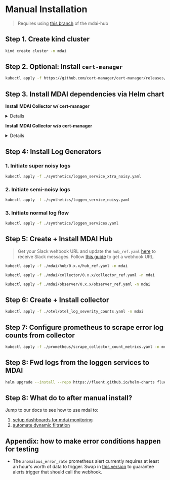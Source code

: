 # Manual Installation

> Requires using [this branch](https://github.com/DecisiveAI/mdai-labs/tree/rlaw/ENG-564-error-log-alerting) of the mdai-hub

## Step 1. Create kind cluster

```sh
kind create cluster -n mdai
```

## Step 2. Optional: Install `cert-manager`

```sh
kubectl apply -f https://github.com/cert-manager/cert-manager/releases/latest/download/cert-manager.yaml
```

## Step 3. Install MDAI dependencies via Helm chart

**Install MDAI Collector w/ cert-manager**

<details>

```sh
helm upgrade --install mdai-hub oci://ghcr.io/decisiveai/mdai-hub
  --namespace mdai \
  --create-namespace \
  --version v0.9.0-dev \
  --set mdai-s3-logs-reader.enabled=false \
  --cleanup-on-fail
```

</details>

**Install MDAI Collector w/o cert-manager**

<details>

```sh
helm upgrade --install mdai-hub oci://ghcr.io/decisiveai/mdai-hub \
  --version 0.9.0-dev \
  --namespace mdai \
  --create-namespace \
  --set mdai-operator.manager.env.otelSdkDisabled=true \
  --set mdai-gateway.otelSdkDisabled=true \
  --set mdai-s3-logs-reader.enabled=false \
  --set opentelemetry-operator.admissionWebhooks.certManager.enabled=false \
  --set opentelemetry-operator.admissionWebhooks.autoGenerateCert.enabled=true \
  --set opentelemetry-operator.admissionWebhooks.autoGenerateCert.recreate=true \
  --set opentelemetry-operator.admissionWebhooks.autoGenerateCert.certPeriodDays=365 \
  --set mdai-operator.admissionWebhooks.certManager.enabled=false \
  --set mdai-operator.admissionWebhooks.autoGenerateCert.enabled=true \
  --set mdai-operator.admissionWebhooks.autoGenerateCert.recreate=true \
  --set mdai-operator.admissionWebhooks.autoGenerateCert.certPeriodDays=365 \
  --cleanup-on-fail
```

</details>

## Step 4: Install Log Generators

### 1. Initiate super noisy logs
```sh
kubectl apply -f ./synthetics/loggen_service_xtra_noisy.yaml
```

### 2. Initiate semi-noisy logs
```sh
kubectl apply -f ./synthetics/loggen_service_noisy.yaml
```

### 3. Initiate normal log flow
```sh
kubectl apply -f ./synthetics/loggen_services.yaml
```

## Step 5: Create + Install MDAI Hub

> Get your Slack wehbook URL and update the `hub_ref.yaml` [here](https://github.com/DecisiveAI/mdai-labs/blob/00b05e9589d53b6cfac3361c4605b38f41b702a3/mdai/hub/0.x.x/hub_ref.yaml#L88-L109) to receive Slack messages. Follow [this guide](https://api.slack.com/messaging/webhooks) to get a webhook URL.

```sh
kubectl apply -f ./mdai/hub/0.x.x/hub_ref.yaml -n mdai
```
```sh
kubectl apply -f ./mdai/collector/0.x.x/collector_ref.yaml -n mdai
```
```sh
kubectl apply -f ./mdai/observer/0.x.x/observer_ref.yaml -n mdai
```

## Step 6: Create + Install collector

```sh
kubectl apply -f ./otel/otel_log_severity_counts.yaml -n mdai
```

## Step 7: Configure prometheus to scrape error log counts from collector

```sh
kubectl apply -f ./prometheus/scrape_collector_count_metrics.yaml -n mdai
```

## Step 8: Fwd logs from the loggen services to MDAI
```sh
helm upgrade --install --repo https://fluent.github.io/helm-charts fluent fluentd -f ./synthetics/loggen_fluent_config.yaml
```

## Step 8: What do to after manual install?

Jump to our docs to see how to use mdai to:
1. [setup dashboards for mdai monitoring](https://docs.mydecisive.ai/quickstart/dashboard/index.html)
2. [automate dynamic filtration](https://docs.mydecisive.ai/quickstart/filter/index.html)

## Appendix: how to make error conditions happen for testing

* The `anomalous_error_rate` prometheus alert currently requires at least an hour's worth of data to trigger. Swap in [this version](https://github.com/DecisiveAI/mdai-labs/blob/e5c0309ad478cdd441c7463def5b0a9390cbb40b/mdai/hub/0.x.x/hub_ref.yaml#L66-L73) to guarantee alerts trigger that should call the webhook.